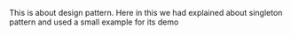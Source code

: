 This is about design pattern. Here in this we had explained about singleton pattern and used a small example for its demo
